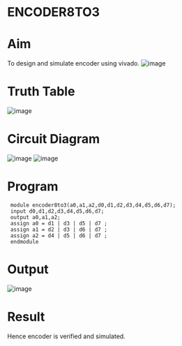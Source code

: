 # ENCODER8TO3
# Aim
To design and simulate encoder using vivado.
![image](https://github.com/RESMIRNAIR/ENCODER3TO8/assets/154305926/824226c8-c767-44b5-ab35-26fed65b195e)
# Truth Table
![image](https://github.com/RESMIRNAIR/ENCODER3TO8/assets/154305926/e228c14b-b814-40c8-92eb-748d48570c04)
# Circuit Diagram
![image](https://github.com/RESMIRNAIR/ENCODER3TO8/assets/154305926/6fa5fe84-fe6f-472d-b9c0-e6dfa17413d3)
![image](https://github.com/RESMIRNAIR/ENCODER3TO8/assets/154305926/7d147e2a-ba03-4714-baee-17615c9c50c1)
# Program
~~~
 module encoder8to3(a0,a1,a2,d0,d1,d2,d3,d4,d5,d6,d7);
 input d0,d1,d2,d3,d4,d5,d6,d7;
 output a0,a1,a2;
 assign a0 = d1 | d3 | d5 | d7 ;
 assign a1 = d2 | d3 | d6 | d7 ;
 assign a2 = d4 | d5 | d6 | d7 ;
 endmodule
~~~
# Output
![image](https://github.com/karanpro06/ENCODER8TO3/assets/119782103/b7eead51-860e-4d7c-ad79-f7abccae9270)
# Result
Hence encoder is verified and simulated.
